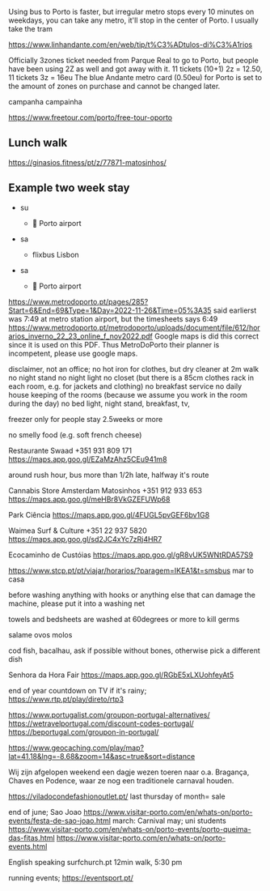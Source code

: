 <head>
<meta name="robots" content="noindex, noimageindex, nofollow">
</head>



Using bus to Porto is faster, but irregular
metro stops every 10 minutes on weekdays,
you can take any metro, it'll stop in the center of Porto.
I usually take the tram

https://www.linhandante.com/en/web/tip/t%C3%ADtulos-di%C3%A1rios

Officially 3zones ticket needed from Parque Real to go to Porto, but people have been using 2Z as well and got away with it.
11 tickets (10+1) 2z = 12.50, 11 tickets 3z = 16eu
The blue Andante metro card (0.50eu) for Porto is set to the amount of zones on purchase and cannot be changed later.

campanha campainha

https://www.freetour.com/porto/free-tour-oporto




## Lunch walk

https://ginasios.fitness/pt/z/77871-matosinhos/



## Example two week stay

- su
  - &#128748; Porto airport

- sa
  - flixbus Lisbon

- sa
  - &#128747; Porto airport

https://www.metrodoporto.pt/pages/285?Start=6&End=69&Type=1&Day=2022-11-26&Time=05%3A35
said earlierst was 7:49 at metro station airport,
but the timesheets says 6:49
https://www.metrodoporto.pt/metrodoporto/uploads/document/file/612/horarios_inverno_22_23_online_f_nov2022.pdf
Google maps is did this correct since it is used on this PDF.
Thus MetroDoPorto their planner is incompetent, please use google maps.

disclaimer, not an office;
no hot iron for clothes, but dry cleaner at 2m walk
no night stand
no night light
no closet (but there is a 85cm clothes rack in each room, e.g. for jackets and clothing)
no breakfast service
no daily house keeping of the rooms (because we assume you work in the room during the day)
no bed light, night stand, breakfast, tv,


freezer only for people stay 2.5weeks or more

no smelly food
(e.g. soft french cheese)

Restaurante Swaad
+351 931 809 171
https://maps.app.goo.gl/EZaMzAhz5CEu941m8


around rush hour, bus more than 1/2h late, halfway it's route

Cannabis Store Amsterdam Matosinhos
+351 912 933 653
https://maps.app.goo.gl/meHBr8VkGZEFUWp68

Park Ciência
https://maps.app.goo.gl/4FUGL5pvGEF6bv1G8

Waimea Surf & Culture
+351 22 937 5820
https://maps.app.goo.gl/sd2JC4xYc7zRj4HR7

Ecocaminho de Custóias
https://maps.app.goo.gl/gR8vUK5WNtRDA57S9


https://www.stcp.pt/pt/viajar/horarios/?paragem=IKEA1&t=smsbus
mar to casa

before washing anything with hooks or anything else that can damage the machine, please put it into a washing net

towels and bedsheets are washed at 60degrees or more to kill germs

salame
ovos molos

cod fish, bacalhau, ask if possible without bones, otherwise pick a different dish

Senhora da Hora Fair
https://maps.app.goo.gl/RGbE5xLXUohfeyAt5

end of year countdown on TV if it's rainy;
https://www.rtp.pt/play/direto/rtp3

https://www.portugalist.com/groupon-portugal-alternatives/
https://wetravelportugal.com/discount-codes-portugal/
https://beportugal.com/groupon-in-portugal/

https://www.geocaching.com/play/map?lat=41.18&lng=-8.68&zoom=14&asc=true&sort=distance

Wij zijn afgelopen weekend een dagje wezen toeren naar o.a. Bragança, Chaves en Podence, waar ze nog een traditionele carnaval houden. 

https://viladocondefashionoutlet.pt/
last thursday of month= sale

end of june; Sao Joao https://www.visitar-porto.com/en/whats-on/porto-events/festa-de-sao-joao.html
march: Carnival
may; uni students https://www.visitar-porto.com/en/whats-on/porto-events/porto-queima-das-fitas.html
https://www.visitar-porto.com/en/whats-on/porto-events.html

English speaking surfchurch.pt
12min walk, 5:30 pm

running events;
https://eventsport.pt/


